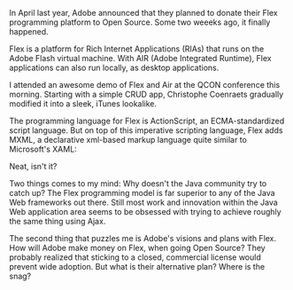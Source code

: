 In April last year, Adobe announced that they planned to donate their Flex programming platform to Open Source. Some two weeeks ago, it finally happened.

Flex is a platform for Rich Internet Applications (RIAs) that runs on the Adobe Flash virtual machine. With AIR (Adobe Integrated Runtime), Flex applications can also run locally, as desktop applications.

I attended an awesome demo of Flex and Air at the QCON conference this morning. Starting with a simple CRUD app, Christophe Coenraets gradually modified it into a sleek, iTunes lookalike.

The programming language for Flex is ActionScript, an ECMA-standardized script language. But on top of this imperative scripting language, Flex adds MXML, a declarative xml-based markup language quite similar to Microsoft's XAML:

Neat, isn't it?

Two things comes to my mind: Why doesn't the Java community try to catch up? The Flex programming model is far superior to any of the Java Web frameworks out there. Still most work and innovation within the Java Web application area seems to be obsessed with trying to achieve roughly the same thing using Ajax.

The second thing that puzzles me is Adobe's visions and plans with Flex. How will Adobe make money on Flex, when going Open Source? They probably realized that sticking to a closed, commercial license would prevent wide adoption. But what is their alternative plan? Where is the snag?
